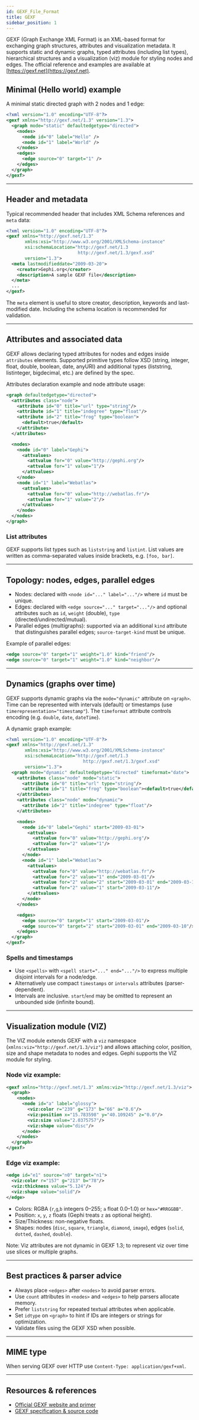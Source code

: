 ```yaml
---
id: GEXF_File_Format
title: GEXF
sidebar_position: 1
---
```


GEXF (Graph Exchange XML Format) is an XML-based format for exchanging graph structures, attributes and visualization metadata. It supports static and dynamic graphs, typed attributes (including list types), hierarchical structures and a visualization (viz) module for styling nodes and edges. The official reference and examples are available at [https://gexf.net](https://gexf.net).

## Minimal (Hello world) example

A minimal static directed graph with 2 nodes and 1 edge:

```xml
<?xml version="1.0" encoding="UTF-8"?>
<gexf xmlns="http://gexf.net/1.3" version="1.3">
  <graph mode="static" defaultedgetype="directed">
    <nodes>
      <node id="0" label="Hello" />
      <node id="1" label="World" />
    </nodes>
    <edges>
      <edge source="0" target="1" />
    </edges>
  </graph>
</gexf>
```

---

## Header and metadata

Typical recommended header that includes XML Schema references and `meta` data:

```xml
<?xml version="1.0" encoding="UTF-8"?>
<gexf xmlns="http://gexf.net/1.3"
       xmlns:xsi="http://www.w3.org/2001/XMLSchema-instance"
       xsi:schemaLocation="http://gexf.net/1.3
                           http://gexf.net/1.3/gexf.xsd"
       version="1.3">
  <meta lastmodifieddate="2009-03-20">
    <creator>Gephi.org</creator>
    <description>A sample GEXF file</description>
  </meta>
  ...
</gexf>
```

The `meta` element is useful to store creator, description, keywords and last-modified date. Including the schema location is recommended for validation.

---

## Attributes and associated data

GEXF allows declaring typed attributes for nodes and edges inside `attributes` elements. Supported primitive types follow XSD (string, integer, float, double, boolean, date, anyURI) and additional types (liststring, listinteger, bigdecimal, etc.) are defined by the spec.

Attributes declaration example and node attribute usage:

```xml
<graph defaultedgetype="directed">
  <attributes class="node">
    <attribute id="0" title="url" type="string"/>
    <attribute id="1" title="indegree" type="float"/>
    <attribute id="2" title="frog" type="boolean">
      <default>true</default>
    </attribute>
  </attributes>

  <nodes>
    <node id="0" label="Gephi">
      <attvalues>
        <attvalue for="0" value="http://gephi.org"/>
        <attvalue for="1" value="1"/>
      </attvalues>
    </node>
    <node id="1" label="Webatlas">
      <attvalues>
        <attvalue for="0" value="http://webatlas.fr"/>
        <attvalue for="1" value="2"/>
      </attvalues>
    </node>
  </nodes>
</graph>
```

### List attributes

GEXF supports list types such as `liststring` and `listint`. List values are written as comma-separated values inside brackets, e.g. `[foo, bar]`.

---

## Topology: nodes, edges, parallel edges

- Nodes: declared with `<node id="..." label="..."/>` where `id` must be unique.
- Edges: declared with `<edge source="..." target="..."/>` and optional attributes such as `id`, `weight` (double), `type` (directed/undirected/mutual).
- Parallel edges (multigraphs): supported via an additional `kind` attribute that distinguishes parallel edges; `source-target-kind` must be unique.

Example of parallel edges:

```xml
<edge source="0" target="1" weight="1.0" kind="friend"/>
<edge source="0" target="1" weight="1.0" kind="neighbor"/>
```

---

## Dynamics (graphs over time)

GEXF supports dynamic graphs via the `mode="dynamic"` attribute on `<graph>`. Time can be represented with intervals (default) or timestamps (use `timerepresentation="timestamp"`). The `timeformat` attribute controls encoding (e.g. `double`, `date`, `dateTime`).

A dynamic graph example:

```xml
<?xml version="1.0" encoding="UTF-8"?>
<gexf xmlns="http://gexf.net/1.3"
       xmlns:xsi="http://www.w3.org/2001/XMLSchema-instance"
       xsi:schemaLocation="http://gexf.net/1.3
                             http://gexf.net/1.3/gexf.xsd"
       version="1.3">
  <graph mode="dynamic" defaultedgetype="directed" timeformat="date">
    <attributes class="node" mode="static">
      <attribute id="0" title="url" type="string"/>
      <attribute id="1" title="frog" type="boolean"><default>true</default></attribute>
    </attributes>
    <attributes class="node" mode="dynamic">
      <attribute id="2" title="indegree" type="float"/>
    </attributes>

    <nodes>
      <node id="0" label="Gephi" start="2009-03-01">
        <attvalues>
          <attvalue for="0" value="http://gephi.org"/>
          <attvalue for="2" value="1"/>
        </attvalues>
      </node>
      <node id="1" label="Webatlas">
        <attvalues>
          <attvalue for="0" value="http://webatlas.fr"/>
          <attvalue for="2" value="1" end="2009-03-01"/>
          <attvalue for="2" value="2" start="2009-03-01" end="2009-03-10"/>
          <attvalue for="2" value="1" start="2009-03-11"/>
        </attvalues>
      </node>
    </nodes>

    <edges>
      <edge source="0" target="1" start="2009-03-01"/>
      <edge source="0" target="2" start="2009-03-01" end="2009-03-10"/>
    </edges>
  </graph>
</gexf>
```

### Spells and timestamps

- Use `<spells>` with `<spell start="..." end="..."/>` to express multiple disjoint intervals for a node/edge.
- Alternatively use compact `timestamps` or `intervals` attributes (parser-dependent).
- Intervals are inclusive. `start`/`end` may be omitted to represent an unbounded side (infinite bound).

---

## Visualization module (VIZ)

The VIZ module extends GEXF with a `viz` namespace (`xmlns:viz="http://gexf.net/1.3/viz"`) and allows attaching color, position, size and shape metadata to nodes and edges. Gephi supports the VIZ module for styling.

### Node viz example:

```xml
<gexf xmlns="http://gexf.net/1.3" xmlns:viz="http://gexf.net/1.3/viz">
  <graph>
    <nodes>
      <node id="a" label="glossy">
        <viz:color r="239" g="173" b="66" a="0.6"/>
        <viz:position x="15.783598" y="40.109245" z="0.0"/>
        <viz:size value="2.0375757"/>
        <viz:shape value="disc"/>
      </node>
    </nodes>
  </graph>
</gexf>
```

### Edge viz example:

```xml
<edge id="e1" source="n0" target="n1">
  <viz:color r="157" g="213" b="78"/>
  <viz:thickness value="5.124"/>
  <viz:shape value="solid"/>
</edge>
```

- Colors: RGBA (`r`,`g`,`b` integers 0–255; `a` float 0.0–1.0) or `hex="#RRGGBB"`.
- Position: `x`, `y`, `z` floats (Gephi treats `z` as optional height).
- Size/Thickness: non-negative floats.
- Shapes: nodes (`disc`, `square`, `triangle`, `diamond`, `image`), edges (`solid`, `dotted`, `dashed`, `double`).

Note: Viz attributes are not dynamic in GEXF 1.3; to represent viz over time use slices or multiple graphs.

---

## Best practices & parser advice

- Always place `<edges>` after `<nodes>` to avoid parser errors.
- Use `count` attributes in `<nodes>` and `<edges>` to help parsers allocate memory.
- Prefer `liststring` for repeated textual attributes when applicable.
- Set `idtype` on `<graph>` to hint if IDs are integers or strings for optimization.
- Validate files using the GEXF XSD when possible.

---

## MIME type

When serving GEXF over HTTP use `Content-Type: application/gexf+xml`.

---

## Resources & references

- [Official GEXF website and primer](https://gexf.net)
- [GEXF specification & source code](https://github.com/gephi/gexf/)
